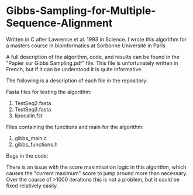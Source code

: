 # Gibbs-Sampling-for-Multiple-Sequence-Alignment
Written in C after Lawrence et al. 1993 in Science. I wrote this algorithm for a masters course in bioinformatics at Sorbonne Université in Paris

A full description of the algorithm, code, and results can be found in the "Papier sur Gibbs Sampling.pdf" file. This file is unfortunately written in French, but if it can be understood it is quite informative. 

The following is a description of each file in the repository:

Fasta files for testing the algorithm:

  1. TestSeq2.fasta
  2. TestSeq3.fasta
  3. lipocalin.fst
  
Files containing the functions and main for the algorithm:

  1. gibbs_main.c
  2. gibbs_functions.h
  
  
Bugs in the code:

There is an issue with the score maximisation logic in this algorithm, which causes the "current maximum" score to jump around more than necessary. Over the course of >1000 iterations this is not a problem, but it could be fixed relatively easily. 

